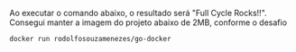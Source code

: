 Ao executar o comando abaixo, o resultado será "Full Cycle Rocks!!". Consegui manter a imagem do projeto abaixo de 2MB, conforme o desafio

```
docker run rodolfosouzamenezes/go-docker
```
